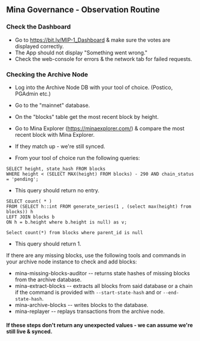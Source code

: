 ## Mina Governance - Observation Routine

### Check the Dashboard
- Go to https://bit.ly/MIP-1_Dashboard & make sure the votes are displayed correctly.
- The App should not display "Something went wrong."
- Check the web-console for errors & the network tab for failed requests.

### Checking the Archive Node
- Log into the Archive Node DB with your tool of choice. (Postico, PGAdmin etc.)
- Go to the "mainnet" database.
- On the "blocks" table get the most recent block by height.
- Go to Mina Explorer (https://minaexplorer.com/) & compare the most recent block with Mina Explorer.
- If they match up - we're still synced.

- From your tool of choice run the following queries:

```
SELECT height, state_hash FROM blocks
WHERE height < (SELECT MAX(height) FROM blocks) - 290 AND chain_status = 'pending';
```
- This query should return no entry.

```
SELECT count( * )
FROM (SELECT h::int FROM generate_series(1 , (select max(height) from blocks)) h
LEFT JOIN blocks b
ON h = b.height where b.height is null) as v;
```

```
Select count(*) from blocks where parent_id is null
```

- This query should return 1.

If there are any missing blocks, use the following tools and commands in your archive node instance to check and add blocks:
- mina-missing-blocks-auditor -- returns state hashes of missing blocks from the archive database.
- mina-extract-blocks -- extracts all blocks from said database or a chain if the command is provided with `--start-state-hash` and or `--end-state-hash`.
- mina-archive-blocks -- writes blocks to the database.
- mina-replayer -- replays transactions from the archive node.

#### If these steps don't return any unexpected values - we can assume we're still live & synced.
